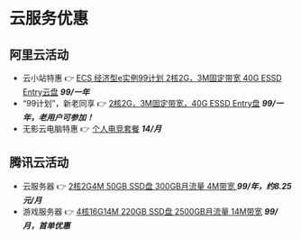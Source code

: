 # 云服务优惠

## 阿里云活动

* 云小站特惠 👉 [ECS 经济型e实例99计划 2核2G，3M固定带宽 40G ESSD Entry云盘](https://www.aliyun.com/minisite/goods?userCode=tx8xdo4n) _**99/一年**_
* “99计划”，新老同享 👉 [2核2G，3M固定带宽，40G ESSD Entry盘](https://cn.aliyun.com/daily-act/ecs/activity\_selection?from\_alibabacloud=\&userCode=tx8xdo4n) _**99/一年，老用户可参加！**_
* 无影云电脑特惠 👉 [个人电竞套餐](https://cn.aliyun.com/activity/wuying/dj?from\_alibabacloud=\&userCode=tx8xdo4n) _**14/月**_

## 腾讯云活动

* 云服务器 👉 [2核2G4M 50GB SSD盘 300GB月流量 4M带宽 ](https://curl.qcloud.com/JjHkF3ap)_**99/年，约8.25元/月**_
* 游戏服务器 👉 [4核16G14M 220GB SSD盘 2500GB月流量 14M带宽](https://curl.qcloud.com/MumnvvYL) _**99/月，首单优惠**_
